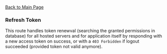 [Back to Main Page](https://github.com/SorinGFS/express-access-proxy#configuration)

### Refresh Token

This route handles token renewval (searching the granted permissions in database) for all hosted servers and for application itself by responding with a new access token on success, or with a `403 Forbidden` if logout succeeded (provided token not valid anymore).
